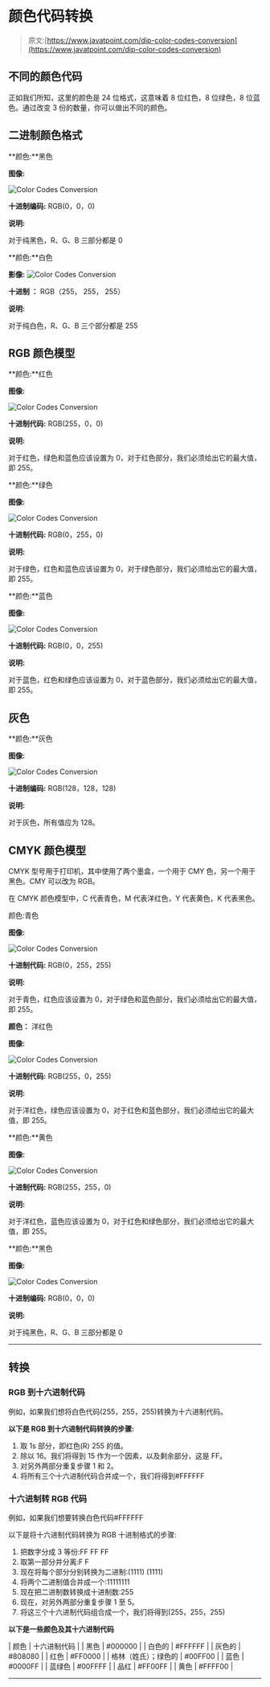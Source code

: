 # 颜色代码转换

> 原文:[https://www.javatpoint.com/dip-color-codes-conversion](https://www.javatpoint.com/dip-color-codes-conversion)

## 不同的颜色代码

正如我们所知，这里的颜色是 24 位格式，这意味着 8 位红色，8 位绿色，8 位蓝色。通过改变 3 份的数量，你可以做出不同的颜色。

## 二进制颜色格式

**颜色:**黑色

**图像:**

![Color Codes Conversion](../Images/6d9768fd3cee791bfecb17b2aa29cb40.png)

**十进制编码:** RGB(0，0，0)

**说明:**

对于纯黑色，R、G、B 三部分都是 0

**颜色:**白色

**影像:** ![Color Codes Conversion](../Images/bdd077a63a72dfdafd7f54cf98e428ca.png)

**十进制 ：** RGB（255， 255， 255）

**说明:**

对于纯白色，R、G、B 三个部分都是 255

## RGB 颜色模型

**颜色:**红色

**图像:**

![Color Codes Conversion](../Images/0e2cca1298abbf2502016e8f0d1c7c2f.png)

**十进制代码:** RGB(255，0，0)

**说明:**

对于红色，绿色和蓝色应该设置为 0，对于红色部分，我们必须给出它的最大值，即 255。

**颜色:**绿色

**图像:**

![Color Codes Conversion](../Images/2f01e00be4bb07c97c75f75bd5224d2a.png)

**十进制代码:** RGB(0，255，0)

**说明:**

对于绿色，红色和蓝色应该设置为 0，对于绿色部分，我们必须给出它的最大值，即 255。

**颜色:**蓝色

**图像:**

![Color Codes Conversion](../Images/b219e4fd47e3fdf39bc801ec1e61d415.png)

**十进制代码:** RGB(0，0，255)

**说明:**

对于蓝色，红色和绿色应该设置为 0，对于蓝色部分，我们必须给出它的最大值，即 255。

## 灰色

**颜色:**灰色

**图像:**

![Color Codes Conversion](../Images/d3f1ce754ab8483b981bb7e2bca4bc3d.png)

**十进制编码:** RGB(128，128，128)

**说明:**

对于灰色，所有值应为 128。

## CMYK 颜色模型

CMYK 型号用于打印机，其中使用了两个墨盒，一个用于 CMY 色，另一个用于黑色。CMY 可以改为 RGB。

在 CMYK 颜色模型中，C 代表青色，M 代表洋红色，Y 代表黄色，K 代表黑色。

颜色:青色

**图像:**

![Color Codes Conversion](../Images/d47b38103952ac5e83518c7a8eb1fbef.png)

**十进制代码:** RGB(0，255，255)

**说明:**

对于青色，红色应该设置为 0，对于绿色和蓝色部分，我们必须给出它的最大值，即 255。

**颜色：** 洋红色

**图像:**

![Color Codes Conversion](../Images/9dd550aaf0e392e4cbd5c90384a6f1d9.png)

**十进制代码:** RGB(255，0，255)

**说明:**

对于洋红色，绿色应该设置为 0，对于红色和蓝色部分，我们必须给出它的最大值，即 255。

**颜色:**黄色

**图像:**

![Color Codes Conversion](../Images/4def925475ef9477b22dcbd6b0471f65.png)

**十进制代码:** RGB(255，255，0)

**说明:**

对于洋红色，蓝色应该设置为 0，对于红色和绿色部分，我们必须给出它的最大值，即 255。

**颜色:**黑色

**图像:**

![Color Codes Conversion](../Images/cb4af16d1b329fe2b4e4151bc5e544e7.png)

**十进制编码:** RGB(0，0，0)

**说明:**

对于纯黑色，R、G、B 三部分都是 0

* * *

## 转换

### RGB 到十六进制代码

例如，如果我们想将白色代码(255，255，255)转换为十六进制代码。

**以下是 RGB 到十六进制代码转换的步骤:**

1.  取 1s 部分，即红色(R) 255 的值。
2.  除以 16。我们将得到 15 作为一个因素，以及剩余部分，这是 FF。
3.  对另外两部分重复步骤 1 和 2。
4.  将所有三个十六进制代码合并成一个，我们将得到#FFFFFF

### 十六进制转 RGB 代码

例如，如果我们想要转换白色代码#FFFFFF

以下是将十六进制代码转换为 RGB 十进制格式的步骤:

1.  把数字分成 3 等份:FF FF FF
2.  取第一部分并分离:F F
3.  现在将每个部分分别转换为二进制:(1111) (1111)
4.  将两个二进制值合并成一个:11111111
5.  现在把二进制数转换成十进制数:255
6.  现在，对另外两部分重复步骤 1 至 5。
7.  将这三个十六进制代码组合成一个，我们将得到(255，255，255)

**以下是一些颜色及其十六进制代码**

| 颜色 | 十六进制代码 |
| 黑色 | #000000 |
| 白色的 | #FFFFFF |
| 灰色的 | #808080 |
| 红色 | #FF0000 |
| 格林（姓氏）；绿色的 | #00FF00 |
| 蓝色 | #0000FF |
| 蓝绿色 | #00FFFF |
| 品红 | #FF00FF |
| 黄色 | #FFFF00 |

* * *